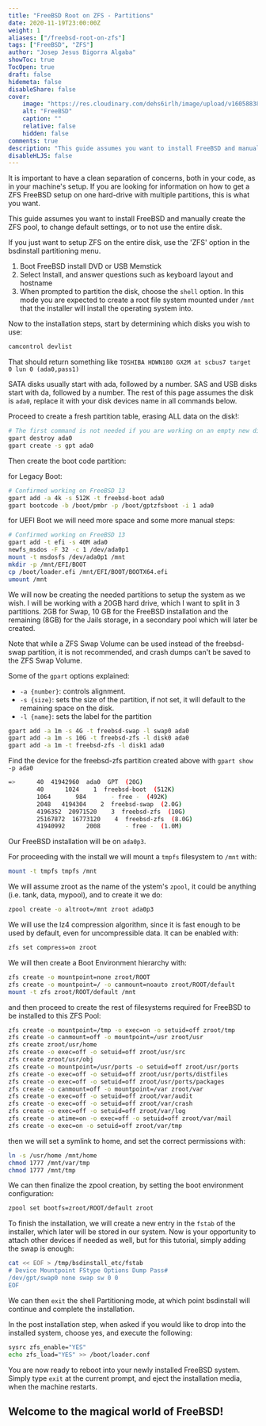 ```yaml
---
title: "FreeBSD Root on ZFS - Partitions"
date: 2020-11-19T23:00:00Z
weight: 1
aliases: ["/freebsd-root-on-zfs"]
tags: ["FreeBSD", "ZFS"]
author: "Josep Jesus Bigorra Algaba"
showToc: true
TocOpen: true
draft: false
hidemeta: false
disableShare: false
cover:
    image: "https://res.cloudinary.com/dehs6irlh/image/upload/v1605883892/jjba-site/blog/freebsd/bsdinstall-zfs-partmenu_mfcis5.png"
    alt: "FreeBSD"
    caption: ""
    relative: false
    hidden: false
comments: true
description: "This guide assumes you want to install FreeBSD and manually create the ZFS pool, to change default settings, or to not use the entire disk."
disableHLJS: false
---
```


It is important to have a clean separation of concerns, both in your code, as in your machine's setup. If you are looking for information on how to get a ZFS FreeBSD setup on one hard-drive with multiple partitions, this is what you want.

This guide assumes you want to install FreeBSD and manually create the ZFS pool, to change default settings, or to not use the entire disk.

If you just want to setup ZFS on the entire disk, use the 'ZFS' option in the bsdinstall partitioning menu.

1. Boot FreeBSD install DVD or USB Memstick
2. Select Install, and answer questions such as keyboard layout and hostname
3. When prompted to partition the disk, choose the `shell` option. In this mode you are expected to create a root file system mounted under `/mnt` that the installer will install the operating system into.

Now to the installation steps, start by determining which disks you wish to use:

```sh
camcontrol devlist
```

That should return something like `TOSHIBA HDWN180 GX2M at scbus7 target 0 lun 0 (ada0,pass1)`

SATA disks usually start with ada, followed by a number. SAS and USB disks start with da, followed by a number. The rest of this page assumes the disk is `ada0`, replace it with your disk devices name in all commands below.

Proceed to create a fresh partition table, erasing ALL data on the disk!:

```sh
# The first command is not needed if you are working on an empty new disk
gpart destroy ada0
gpart create -s gpt ada0
```

Then create the boot code partition:

for Legacy Boot:

```sh
# Confirmed working on FreeBSD 13
gpart add -a 4k -s 512K -t freebsd-boot ada0
gpart bootcode -b /boot/pmbr -p /boot/gptzfsboot -i 1 ada0
```

for UEFI Boot we will need more space and some more manual steps:

```sh
# Confirmed working on FreeBSD 13
gpart add -t efi -s 40M ada0
newfs_msdos -F 32 -c 1 /dev/ada0p1
mount -t msdosfs /dev/ada0p1 /mnt
mkdir -p /mnt/EFI/BOOT
cp /boot/loader.efi /mnt/EFI/BOOT/BOOTX64.efi
umount /mnt
```

We will now be creating the needed partitions to setup the system as we wish. I will be working with a 20GB hard drive, which I want to split in 3 partitions. 2GB for Swap, 10 GB for the FreeBSD installation and the remaining (8GB) for the Jails storage, in a secondary pool which will later be created.

Note that while a ZFS Swap Volume can be used instead of the freebsd-swap partition, it is not recommended, and crash dumps can't be saved to the ZFS Swap Volume.

Some of the `gpart` options explained:
* `-a {number}`: controls alignment.
* `-s {size}`: sets the size of the partition, if not set, it will default to the remaining space on the disk.
* `-l {name}`: sets the label for the partition

```sh
gpart add -a 1m -s 4G -t freebsd-swap -l swap0 ada0
gpart add -a 1m -s 10G -t freebsd-zfs -l disk0 ada0
gpart add -a 1m -t freebsd-zfs -l disk1 ada0
```

Find the device for the freebsd-zfs partition created above with `gpart show -p ada0`
   
```sh
=>      40  41942960  ada0  GPT  (20G)
		40      1024    1  freebsd-boot  (512K)
		1064       984       - free -  (492K)
		2048   4194304    2  freebsd-swap  (2.0G)
		4196352  20971520    3  freebsd-zfs  (10G)
		25167872  16773120    4  freebsd-zfs  (8.0G)
		41940992      2008       - free -  (1.0M)
```

Our FreeBSD installation will be on `ada0p3`.

For proceeding with the install we will mount a `tmpfs` filesystem to `/mnt` with:

```sh
mount -t tmpfs tmpfs /mnt
```

We will assume zroot as the name of the ystem's `zpool`, it could be anything (i.e. tank, data, mypool), and to create it we do:

```sh
zpool create -o altroot=/mnt zroot ada0p3
```

We will use the lz4 compression algorithm, since it is fast enough to be used by default, even for uncompressible data. It can be enabled with:

```sh
zfs set compress=on zroot         
```

We will then create a Boot Environment hierarchy with:

```sh
zfs create -o mountpoint=none zroot/ROOT
zfs create -o mountpoint=/ -o canmount=noauto zroot/ROOT/default
mount -t zfs zroot/ROOT/default /mnt
```

and then proceed to create the rest of filesystems required for FreeBSD to be installed to this ZFS Pool:

```sh
zfs create -o mountpoint=/tmp -o exec=on -o setuid=off zroot/tmp
zfs create -o canmount=off -o mountpoint=/usr zroot/usr
zfs create zroot/usr/home
zfs create -o exec=off -o setuid=off zroot/usr/src
zfs create zroot/usr/obj
zfs create -o mountpoint=/usr/ports -o setuid=off zroot/usr/ports
zfs create -o exec=off -o setuid=off zroot/usr/ports/distfiles
zfs create -o exec=off -o setuid=off zroot/usr/ports/packages
zfs create -o canmount=off -o mountpoint=/var zroot/var
zfs create -o exec=off -o setuid=off zroot/var/audit
zfs create -o exec=off -o setuid=off zroot/var/crash
zfs create -o exec=off -o setuid=off zroot/var/log
zfs create -o atime=on -o exec=off -o setuid=off zroot/var/mail
zfs create -o exec=on -o setuid=off zroot/var/tmp             
```

then we will set a symlink to home, and set the correct permissions with:

```sh
ln -s /usr/home /mnt/home
chmod 1777 /mnt/var/tmp
chmod 1777 /mnt/tmp
```

We can then finalize the zpool creation, by setting the boot environment configuration:

```sh
zpool set bootfs=zroot/ROOT/default zroot
```

To finish the installation, we will create a new entry in the `fstab` of the installer, which later will be stored in our system. Now is your opportunity to attach other devices if needed as well, but for this tutorial, simply adding the swap is enough:

```sh
cat << EOF > /tmp/bsdinstall_etc/fstab
# Device Mountpoint FStype Options Dump Pass#
/dev/gpt/swap0 none swap sw 0 0
EOF     
```


We can then `exit` the shell Partitioning mode, at which point bsdinstall will continue and complete the installation.

In the post installation step, when asked if you would like to drop into the installed system, choose yes, and execute the following:

```sh
sysrc zfs_enable="YES"
echo zfs_load="YES" >> /boot/loader.conf    
```

You are now ready to reboot into your newly installed FreeBSD system. Simply type `exit` at the current prompt, and eject the installation media, when the machine restarts.

## Welcome to the magical world of FreeBSD!
